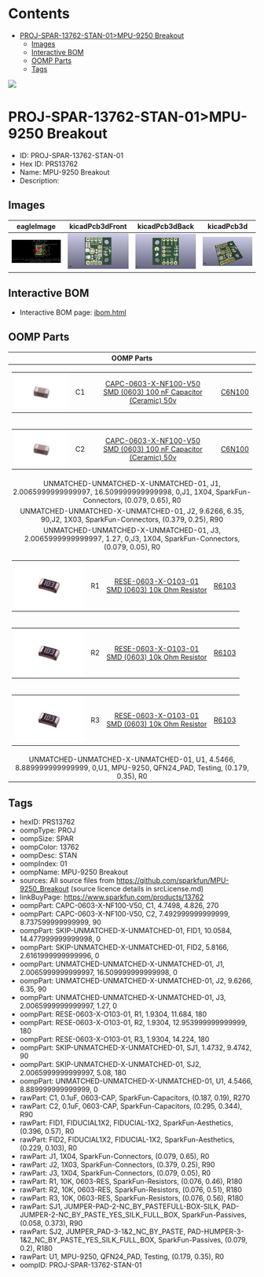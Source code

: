 



Contents
========

* [PROJ-SPAR-13762-STAN-01>MPU-9250 Breakout](#proj-spar-13762-stan-01mpu-9250-breakout)
	* [Images](#images)
	* [Interactive BOM](#interactive-bom)
	* [OOMP Parts](#oomp-parts)
	* [Tags](#tags)
  
![][im]
# PROJ-SPAR-13762-STAN-01>MPU-9250 Breakout

- ID: PROJ-SPAR-13762-STAN-01
- Hex ID: PRS13762
- Name: MPU-9250 Breakout
- Description: 

## Images
  
  

|eagleImage|kicadPcb3dFront|kicadPcb3dBack|kicadPcb3d|
| :---: | :---: | :---: | :---: |
|[![eagleImage](eagleImage_140.png)](eagleImage_600.png)|[![kicadPcb3dFront](kicadPcb3dFront_140.png)](kicadPcb3dFront_600.png)|[![kicadPcb3dBack](kicadPcb3dBack_140.png)](kicadPcb3dBack_600.png)|[![kicadPcb3d](kicadPcb3d_140.png)](kicadPcb3d_600.png)|

## Interactive BOM

- Interactive BOM page: [ibom.html](kicad/bom/ibom.html)

## OOMP Parts
  

|OOMP Parts|
| :---: |
|<table><tr><td>![CAPC-0603-X-NF100-V50](https://raw.githubusercontent.com/oomlout/oomlout_OOMP_parts/main/CAPC-0603-X-NF100-V50/image_140.jpg)</td><td> C1</td><td>[CAPC-0603-X-NF100-V50<br>SMD (0603) 100 nF Capacitor (Ceramic) 50v](https://github.com/oomlout/oomlout_OOMP_parts/tree/main/CAPC-0603-X-NF100-V50/)</td><td>[C6N100](https://github.com/oomlout/oomlout_OOMP_parts/tree/main/CAPC-0603-X-NF100-V50/)</td></tr></table>|
|<table><tr><td>![CAPC-0603-X-NF100-V50](https://raw.githubusercontent.com/oomlout/oomlout_OOMP_parts/main/CAPC-0603-X-NF100-V50/image_140.jpg)</td><td> C2</td><td>[CAPC-0603-X-NF100-V50<br>SMD (0603) 100 nF Capacitor (Ceramic) 50v](https://github.com/oomlout/oomlout_OOMP_parts/tree/main/CAPC-0603-X-NF100-V50/)</td><td>[C6N100](https://github.com/oomlout/oomlout_OOMP_parts/tree/main/CAPC-0603-X-NF100-V50/)</td></tr></table>|
|UNMATCHED-UNMATCHED-X-UNMATCHED-01, J1, 2.0065999999999997, 16.509999999999998, 0,J1, 1X04, SparkFun-Connectors, (0.079, 0.65), R0|
|UNMATCHED-UNMATCHED-X-UNMATCHED-01, J2, 9.6266, 6.35, 90,J2, 1X03, SparkFun-Connectors, (0.379, 0.25), R90|
|UNMATCHED-UNMATCHED-X-UNMATCHED-01, J3, 2.0065999999999997, 1.27, 0,J3, 1X04, SparkFun-Connectors, (0.079, 0.05), R0|
|<table><tr><td>![RESE-0603-X-O103-01](https://raw.githubusercontent.com/oomlout/oomlout_OOMP_parts/main/RESE-0603-X-O103-01/image_140.jpg)</td><td> R1</td><td>[RESE-0603-X-O103-01<br>SMD (0603) 10k Ohm Resistor](https://github.com/oomlout/oomlout_OOMP_parts/tree/main/RESE-0603-X-O103-01/)</td><td>[R6103](https://github.com/oomlout/oomlout_OOMP_parts/tree/main/RESE-0603-X-O103-01/)</td></tr></table>|
|<table><tr><td>![RESE-0603-X-O103-01](https://raw.githubusercontent.com/oomlout/oomlout_OOMP_parts/main/RESE-0603-X-O103-01/image_140.jpg)</td><td> R2</td><td>[RESE-0603-X-O103-01<br>SMD (0603) 10k Ohm Resistor](https://github.com/oomlout/oomlout_OOMP_parts/tree/main/RESE-0603-X-O103-01/)</td><td>[R6103](https://github.com/oomlout/oomlout_OOMP_parts/tree/main/RESE-0603-X-O103-01/)</td></tr></table>|
|<table><tr><td>![RESE-0603-X-O103-01](https://raw.githubusercontent.com/oomlout/oomlout_OOMP_parts/main/RESE-0603-X-O103-01/image_140.jpg)</td><td> R3</td><td>[RESE-0603-X-O103-01<br>SMD (0603) 10k Ohm Resistor](https://github.com/oomlout/oomlout_OOMP_parts/tree/main/RESE-0603-X-O103-01/)</td><td>[R6103](https://github.com/oomlout/oomlout_OOMP_parts/tree/main/RESE-0603-X-O103-01/)</td></tr></table>|
|UNMATCHED-UNMATCHED-X-UNMATCHED-01, U1, 4.5466, 8.889999999999999, 0,U1, MPU-9250, QFN24_PAD, Testing, (0.179, 0.35), R0|

## Tags

- hexID: PRS13762
- oompType: PROJ
- oompSize: SPAR
- oompColor: 13762
- oompDesc: STAN
- oompIndex: 01
- oompName: MPU-9250 Breakout
- sources: All source files from https://github.com/sparkfun/MPU-9250_Breakout (source licence details in srcLicense.md)
- linkBuyPage: https://www.sparkfun.com/products/13762
- oompPart: CAPC-0603-X-NF100-V50, C1, 4.7498, 4.826, 270
- oompPart: CAPC-0603-X-NF100-V50, C2, 7.492999999999999, 8.737599999999999, 90
- oompPart: SKIP-UNMATCHED-X-UNMATCHED-01, FID1, 10.0584, 14.477999999999998, 0
- oompPart: SKIP-UNMATCHED-X-UNMATCHED-01, FID2, 5.8166, 2.6161999999999996, 0
- oompPart: UNMATCHED-UNMATCHED-X-UNMATCHED-01, J1, 2.0065999999999997, 16.509999999999998, 0
- oompPart: UNMATCHED-UNMATCHED-X-UNMATCHED-01, J2, 9.6266, 6.35, 90
- oompPart: UNMATCHED-UNMATCHED-X-UNMATCHED-01, J3, 2.0065999999999997, 1.27, 0
- oompPart: RESE-0603-X-O103-01, R1, 1.9304, 11.684, 180
- oompPart: RESE-0603-X-O103-01, R2, 1.9304, 12.953999999999999, 180
- oompPart: RESE-0603-X-O103-01, R3, 1.9304, 14.224, 180
- oompPart: SKIP-UNMATCHED-X-UNMATCHED-01, SJ1, 1.4732, 9.4742, 90
- oompPart: SKIP-UNMATCHED-X-UNMATCHED-01, SJ2, 2.0065999999999997, 5.08, 180
- oompPart: UNMATCHED-UNMATCHED-X-UNMATCHED-01, U1, 4.5466, 8.889999999999999, 0
- rawPart: C1, 0.1uF, 0603-CAP, SparkFun-Capacitors, (0.187, 0.19), R270
- rawPart: C2, 0.1uF, 0603-CAP, SparkFun-Capacitors, (0.295, 0.344), R90
- rawPart: FID1, FIDUCIAL1X2, FIDUCIAL-1X2, SparkFun-Aesthetics, (0.396, 0.57), R0
- rawPart: FID2, FIDUCIAL1X2, FIDUCIAL-1X2, SparkFun-Aesthetics, (0.229, 0.103), R0
- rawPart: J1, 1X04, SparkFun-Connectors, (0.079, 0.65), R0
- rawPart: J2, 1X03, SparkFun-Connectors, (0.379, 0.25), R90
- rawPart: J3, 1X04, SparkFun-Connectors, (0.079, 0.05), R0
- rawPart: R1, 10K, 0603-RES, SparkFun-Resistors, (0.076, 0.46), R180
- rawPart: R2, 10K, 0603-RES, SparkFun-Resistors, (0.076, 0.51), R180
- rawPart: R3, 10K, 0603-RES, SparkFun-Resistors, (0.076, 0.56), R180
- rawPart: SJ1, JUMPER-PAD-2-NC_BY_PASTEFULL-BOX-SILK, PAD-JUMPER-2-NC_BY_PASTE_YES_SILK_FULL_BOX, SparkFun-Passives, (0.058, 0.373), R90
- rawPart: SJ2, JUMPER_PAD-3-1&2_NC_BY_PASTE, PAD-HUMPER-3-1&2_NC_BY_PASTE_YES_SILK_FULL_BOX, SparkFun-Passives, (0.079, 0.2), R180
- rawPart: U1, MPU-9250, QFN24_PAD, Testing, (0.179, 0.35), R0
- oompID: PROJ-SPAR-13762-STAN-01



[im]: kicadPcb3d_450.png
